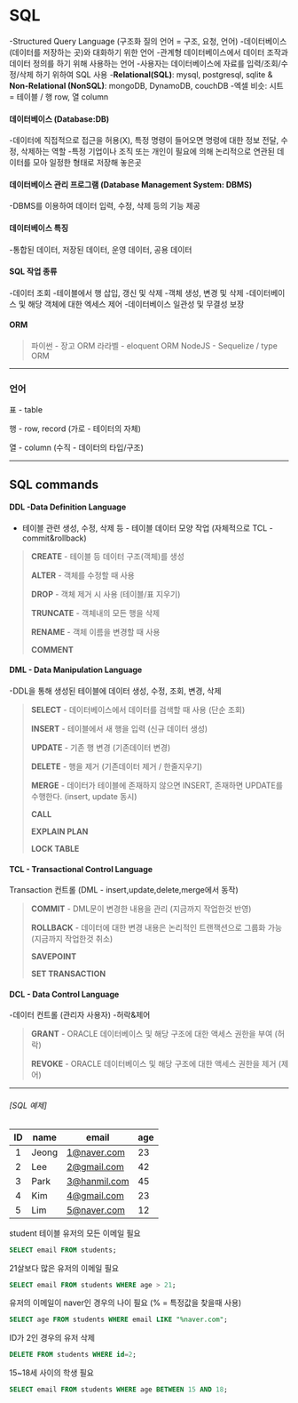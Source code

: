 # SQL

-Structured Query Language (구조화 질의 언어 = 구조, 요청, 언어)
-데이터베이스(데이터를 저장하는 곳)와 대화하기 위한 언어
-관계형 데이터베이스에서 데이터 조작과 데이터 정의를 하기 위해 사용하는 언어
-사용자는 데이터베이스에 자료를 입력/조회/수정/삭제 하기 위하여 SQL 사용
-**Relational(SQL)**: mysql, postgresql, sqlite & **Non-Relational (NonSQL)**: mongoDB, DynamoDB, couchDB
-엑셀 비슷: 시트 = 테이블 / 행 row, 열 column

#### **데이터베이스 (Database:DB)**

-데이터에 직접적으로 접근을 허용(X), 특정 명령이 들어오면 명령에 대한 정보 전달, 수정, 삭제하는 역할
-특정 기업이나 조직 또는 개인이 필요에 의해 논리적으로 연관된 데이터를 모아 일정한 형태로 저장해 놓은곳

#### **데이터베이스 관리 프로그램 (Database Management System: DBMS)**

-DBMS를 이용하여 데이터 입력, 수정, 삭제 등의 기능 제공

#### **데이터베이스 특징**

-통합된 데이터, 저장된 데이터, 운영 데이터, 공용 데이터

#### SQL 작업 종류

-데이터 조회
-테이블에서 행 삽입, 갱신 및 삭제
-객체 생성, 변경 및 삭제
-데이터베이스 및 해당 객체에 대한 엑세스 제어
-데이터베이스 일관성 및 무결성 보장

#### ORM

>파이썬 - 장고 ORM
>라라벨 - eloquent ORM
>NodeJS - Sequelize / type ORM

---

### 언어

표 - table

행 - row, record (가로 - 테이터의 자체)

열 - column (수직 - 데이터의 타입/구조)

---

## SQL commands

#### DDL -Data Definition Language 

- 테이블 관련 생성, 수정, 삭제 등 - 테이블 데이터 모양 작업 (자체적으로 TCL -commit&rollback)

>**CREATE** - 테이블 등 데이터 구조(객체)를 생성
>
>**ALTER** - 객체를 수정할 때 사용
>
>**DROP** - 객체 제거 시 사용 (테이블/표 지우기)
>
>**TRUNCATE** - 객체내의 모든 행을 삭제
>
>**RENAME** - 객체 이름을 변경할 때 사용
>
>**COMMENT**

#### DML - Data Manipulation Language

-DDL을 통해 생성된 테이블에 데이터 생성, 수정, 조회, 변경, 삭제

>**SELECT** - 데이터베이스에서 데이터를 검색할 때 사용 (단순 조회)
>
>**INSERT** - 테이블에서 새 행을 입력 (신규 데이터 생성)
>
>**UPDATE** - 기존 행 변경 (기존데이터 변경)
>
>**DELETE** - 행을 제거 (기존데이터 제거 / 한줄지우기)
>
>**MERGE** - 데이터가 테이블에 존재하지 않으면 INSERT, 존재하면 UPDATE를 수행한다. (insert, update 동시)
>
>**CALL**
>
>**EXPLAIN PLAN**
>
>**LOCK TABLE**

#### TCL - Transactional Control Language

Transaction 컨트롤 (DML - insert,update,delete,merge에서 동작)

>**COMMIT** - DML문이 변경한 내용을 관리 (지금까지 작업한것 반영)
>
>**ROLLBACK** - 데이터에 대한 변경 내용은 논리적인 트랜잭션으로 그룹화 가능(지금까지 작업한것 취소)
>
>**SAVEPOINT**
>
>**SET TRANSACTION**

#### DCL - Data Control Language

-데이터 컨트롤 (관리자 사용자) -허락&제어

> **GRANT** - ORACLE 데이터베이스 및 해당 구조에 대한 액세스 권한을 부여 (허락)
>
> **REVOKE** - ORACLE 데이터베이스 및 해당 구조에 대한 액세스 권한을 제거 (제어)

---

###### [SQL 예제]

|  ID  | name  | email        | age  |
| :--: | ----- | ------------ | ---- |
|  1   | Jeong | 1@naver.com  | 23   |
|  2   | Lee   | 2@gmail.com  | 42   |
|  3   | Park  | 3@hanmil.com | 45   |
|  4   | Kim   | 4@gmail.com  | 23   |
|  5   | Lim   | 5@naver.com  | 12   |

student 테이블 유저의 모든 이메일 필요

```sql
SELECT email FROM students;
```

21살보다 많은 유저의 이메일 필요

```sql
SELECT email FROM students WHERE age > 21;
```

유저의 이메일이 naver인 경우의 나이 필요 (% = 특정값을 찾을때 사용)

```sql
SELECT age FROM students WHERE email LIKE "%naver.com";
```

ID가 2인 경우의 유저 삭제

```sql
DELETE FROM students WHERE id=2;
```

15~18세 사이의 학생 필요

```sql
SELECT email FROM students WHERE age BETWEEN 15 AND 18;
```



